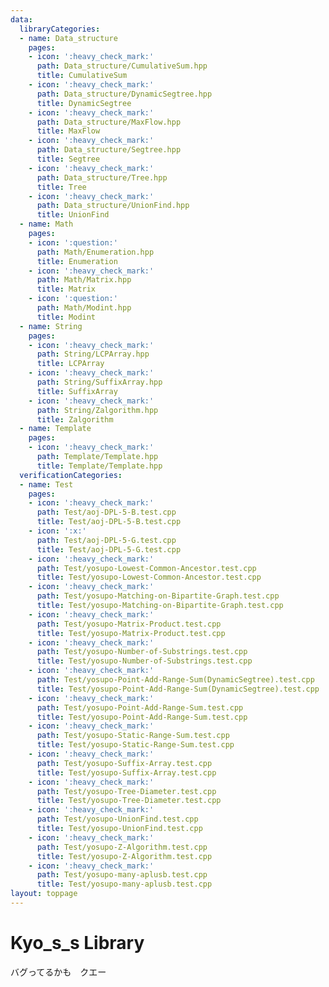 ```yaml
---
data:
  libraryCategories:
  - name: Data_structure
    pages:
    - icon: ':heavy_check_mark:'
      path: Data_structure/CumulativeSum.hpp
      title: CumulativeSum
    - icon: ':heavy_check_mark:'
      path: Data_structure/DynamicSegtree.hpp
      title: DynamicSegtree
    - icon: ':heavy_check_mark:'
      path: Data_structure/MaxFlow.hpp
      title: MaxFlow
    - icon: ':heavy_check_mark:'
      path: Data_structure/Segtree.hpp
      title: Segtree
    - icon: ':heavy_check_mark:'
      path: Data_structure/Tree.hpp
      title: Tree
    - icon: ':heavy_check_mark:'
      path: Data_structure/UnionFind.hpp
      title: UnionFind
  - name: Math
    pages:
    - icon: ':question:'
      path: Math/Enumeration.hpp
      title: Enumeration
    - icon: ':heavy_check_mark:'
      path: Math/Matrix.hpp
      title: Matrix
    - icon: ':question:'
      path: Math/Modint.hpp
      title: Modint
  - name: String
    pages:
    - icon: ':heavy_check_mark:'
      path: String/LCPArray.hpp
      title: LCPArray
    - icon: ':heavy_check_mark:'
      path: String/SuffixArray.hpp
      title: SuffixArray
    - icon: ':heavy_check_mark:'
      path: String/Zalgorithm.hpp
      title: Zalgorithm
  - name: Template
    pages:
    - icon: ':heavy_check_mark:'
      path: Template/Template.hpp
      title: Template/Template.hpp
  verificationCategories:
  - name: Test
    pages:
    - icon: ':heavy_check_mark:'
      path: Test/aoj-DPL-5-B.test.cpp
      title: Test/aoj-DPL-5-B.test.cpp
    - icon: ':x:'
      path: Test/aoj-DPL-5-G.test.cpp
      title: Test/aoj-DPL-5-G.test.cpp
    - icon: ':heavy_check_mark:'
      path: Test/yosupo-Lowest-Common-Ancestor.test.cpp
      title: Test/yosupo-Lowest-Common-Ancestor.test.cpp
    - icon: ':heavy_check_mark:'
      path: Test/yosupo-Matching-on-Bipartite-Graph.test.cpp
      title: Test/yosupo-Matching-on-Bipartite-Graph.test.cpp
    - icon: ':heavy_check_mark:'
      path: Test/yosupo-Matrix-Product.test.cpp
      title: Test/yosupo-Matrix-Product.test.cpp
    - icon: ':heavy_check_mark:'
      path: Test/yosupo-Number-of-Substrings.test.cpp
      title: Test/yosupo-Number-of-Substrings.test.cpp
    - icon: ':heavy_check_mark:'
      path: Test/yosupo-Point-Add-Range-Sum(DynamicSegtree).test.cpp
      title: Test/yosupo-Point-Add-Range-Sum(DynamicSegtree).test.cpp
    - icon: ':heavy_check_mark:'
      path: Test/yosupo-Point-Add-Range-Sum.test.cpp
      title: Test/yosupo-Point-Add-Range-Sum.test.cpp
    - icon: ':heavy_check_mark:'
      path: Test/yosupo-Static-Range-Sum.test.cpp
      title: Test/yosupo-Static-Range-Sum.test.cpp
    - icon: ':heavy_check_mark:'
      path: Test/yosupo-Suffix-Array.test.cpp
      title: Test/yosupo-Suffix-Array.test.cpp
    - icon: ':heavy_check_mark:'
      path: Test/yosupo-Tree-Diameter.test.cpp
      title: Test/yosupo-Tree-Diameter.test.cpp
    - icon: ':heavy_check_mark:'
      path: Test/yosupo-UnionFind.test.cpp
      title: Test/yosupo-UnionFind.test.cpp
    - icon: ':heavy_check_mark:'
      path: Test/yosupo-Z-Algorithm.test.cpp
      title: Test/yosupo-Z-Algorithm.test.cpp
    - icon: ':heavy_check_mark:'
      path: Test/yosupo-many-aplusb.test.cpp
      title: Test/yosupo-many-aplusb.test.cpp
layout: toppage
---
```

# Kyo_s_s Library
バグってるかも　クエー
